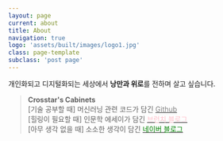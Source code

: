 ```yaml
---
layout: page
current: about
title: About
navigation: true
logo: 'assets/built/images/logo1.jpg'
class: page-template
subclass: 'post page'
---
```



개인화되고 디지털화되는 세상에서 **낭만과 위로**를 전하며 살고 싶습니다.

>**Crosstar's Cabinets**  
  [기술 공부할 때] 머신러닝 관련 코드가 담긴 [<span style="color:gray">Github](https://github.com/crosstar1228)  
  [힐링이 필요할 때] 인문학 에세이가 담긴 [<span style="color:pink">브런치 블로그</span>](https://brunch.co.kr/@wptjd212)  
  [아무 생각 없을 때] 소소한 생각이 담긴 [<span style="color:green">네이버 블로그</span>](https://blog.naver.com/wptjd212)


